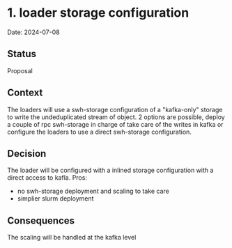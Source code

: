 # 1. loader storage configuration

Date: 2024-07-08

## Status

Proposal

## Context

The loaders will use a swh-storage configuration of a "kafka-only" storage to write the undeduplicated stream of object.
2 options are possible, deploy a couple of rpc swh-storage in charge of take care of the writes in kafka or configure the loaders to use a direct swh-storage configuration.

## Decision

The loader will be configured with a inlined storage configuration with a direct access to kafla.
Pros:
- no swh-storage deployment and scaling to take care
- simplier slurm deployment

## Consequences

The scaling will be handled at the kafka level
